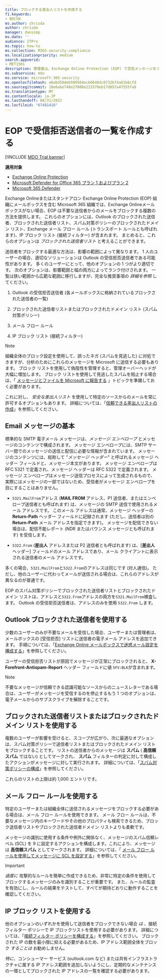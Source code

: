 ```yaml
---
title: ブロックする差出人リストを作成する
f1.keywords:
- NOCSH
ms.author: chrisda
author: chrisda
manager: dansimp
ms.date: ''
audience: ITPro
ms.topic: how-to
ms.collection: M365-security-compliance
ms.localizationpriority: medium
search.appverid:
- MET150s
description: 管理者は、Exchange Online Protection (EOP) で受信メッセージをブロックするために使用できるオプションと推奨されるオプションについて学習できます。
ms.subservice: mdo
ms.service: microsoft-365-security
ms.openlocfilehash: a8abd50deb509564acb6646dc0732bf4a61b6cfd
ms.sourcegitcommit: 10e6abe740e27000e223378eb17d657a47555fa8
ms.translationtype: MT
ms.contentlocale: ja-JP
ms.lasthandoff: 08/31/2022
ms.locfileid: "67481418"
---
```

# <a name="create-blocked-sender-lists-in-eop"></a>EOP で受信拒否送信者の一覧を作成する

[!INCLUDE [MDO Trial banner](../includes/mdo-trial-banner.md)]

**適用対象**
- [Exchange Online Protection](exchange-online-protection-overview.md)
- [Microsoft Defender for Office 365 プラン 1 およびプラン 2](defender-for-office-365.md)
- [Microsoft 365 Defender](../defender/microsoft-365-defender.md)

Exchange Onlineまたはスタンドアロン Exchange Online Protection (EOP) 組織にメールボックスを含む Microsoft 365 組織では、Exchange Onlineメールボックスがない場合、EOP は不要な送信者からのメールをブロックする複数の方法を提供します。 これらのオプションには、Outlook のブロックされた送信者、ブロックされた送信者リスト、スパム対策ポリシーのブロックされたドメイン リスト、Exchange メール フロー ルール (トランスポート ルールとも呼ばれます)、IP ブロック リスト (接続フィルター) が含まれます。 まとめると、これらのオプションは _ブロックされた送信者リスト_ と考えることができます。

送信者をブロックする最適な方法は、影響の範囲によって異なります。 1 人のユーザーの場合、適切なソリューションは Outlook の受信拒否送信者である可能性があります。 多くのユーザーにとって、他のオプションの 1 つがより適切です。 次のオプションは、影響範囲と幅の両方によってランク付けされます。 一覧は狭い範囲から広範な範囲に移行しますが、完全な推奨事項の _詳細を参照_ してください。

1. Outlook の受信拒否送信者 (各メールボックスに格納されているブロックされた送信者の一覧)

2. ブロックされた送信者リストまたはブロックされたドメイン リスト (スパム対策ポリシー)

3. メール フロー ルール

4. IP ブロック リスト (接続フィルター)

> [!NOTE]
> 組織全体のブロック設定を使用して、誤ったネガ (スパムを見逃した) に対処できますが、分析のためにこれらのメッセージを Microsoft に送信する必要もあります。 ブロック リストを使用して偽陰性を管理すると、管理オーバーヘッドが大幅に増加します。 ブロック リストを使用して見逃したスパムを阻止する場合は、「 [メッセージとファイルを Microsoft に報告する](report-junk-email-messages-to-microsoft.md) 」トピックを準備しておく必要があります。

これに対し、 _安全な差出人リスト_ を使用して特定のソースからのメールを常に許可するオプションもあります。 詳細については、「[信頼できる差出人リストの作成](create-safe-sender-lists-in-office-365.md)」を参照してください。

## <a name="email-message-basics"></a>Email メッセージの基本

標準的な SMTP 電子メール メッセージは、_メッセージ エンベロープ_ とメッセージのコンテンツで構成されます。 メッセージ エンベロープには、SMTP サーバー間でのメッセージの送信と配信に必要な情報が含まれています。 メッセージのコンテンツには、総称して "_メッセージ ヘッダー_" と呼ばれるメッセージ ヘッダー フィールドと、メッセージ本文があります。 メッセージ エンベロープは RFC 5321 で定義され、メッセージ ヘッダーは RFC 5322 で定義されます。 メッセージ エンベロープはメッセージ送信プロセスによって生成されるもので、実際にはメッセージの一部ではないため、受信者がメッセージ エンベロープを目にすることはありません。

- `5321.MailFrom`アドレス (**MAIL FROM** アドレス、P1 送信者、またはエンベロープ送信者とも呼ばれます) は、メッセージの SMTP 送信で使用されるメール アドレスです。 このメール アドレスは通常、メッセージ ヘッダーの **Return-Path** ヘッダー フィールドに記録されます (ただし、送信者は別の **Return-Path** メール アドレスを指定できます)。 メッセージを配信できない場合は、配信不能レポート (NDR またはバウンス メッセージとも呼ばれます) を受信します。

- `5322.From` (**差出人** アドレスまたは P2 送信者とも呼ばれます) は、[**差出人** ヘッダー] フィールドのメール アドレスであり、メール クライアントに表示される送信者のメール アドレスです。

多くの場合、`5321.MailFrom`と`5322.From`のアドレスは同じです (対人通信)。 ただし、他のユーザーに代わってメールが送信される場合は、これらのアドレスが異なるのが普通です。

EOP のスパム対策ポリシーでブロックされた送信者リストとブロックされたドメイン リストは、アドレスと`5322.From`アドレスの両方を`5321.MailFrom`検査します。 Outlook の受信拒否送信者は、アドレスのみを使用 `5322.From` します。

## <a name="use-outlook-blocked-senders"></a>Outlook ブロックされた送信者を使用する

少数のユーザーのみが不要なメールを受信した場合、ユーザーまたは管理者は、メールボックスの [受信拒否] リストに送信者の電子メール アドレスを追加できます。 手順については、「[Exchange Online メールボックスで迷惑メール設定を構成する](configure-junk-email-settings-on-exo-mailboxes.md)」を参照してください。

ユーザーの受信拒否リストが原因でメッセージが正常にブロックされると、 **X-Forefront-Antispam-Report** ヘッダー フィールドに値 `SFV:BLK`が含まれます。

> [!NOTE]
> 不要なメッセージが信頼できる認識可能なソースからのニュースレターである場合は、ユーザーがメッセージを受信するのを停止するもう 1 つのオプションは、電子メールからのサブスクライブを解除することです。

## <a name="use-blocked-sender-lists-or-blocked-domain-lists"></a>ブロックされた送信者リストまたはブロックされたドメイン リストを使用する

複数のユーザーが影響を受けると、スコープが広がり、次に最適なオプションは、スパム対策ポリシーで送信者リストまたはブロックされたドメイン リストをブロックすることです。 リストの送信者からのメッセージは **スパム** ( **高信頼スパム** ではない) としてマークされ、 **スパム** フィルターの判定に対して構成したアクションがメッセージに対して実行されます。 詳細については、「[スパム対策ポリシーの構成](configure-your-spam-filter-policies.md)」を参照してください。

これらのリストの上限は約 1,000 エントリです。

## <a name="use-mail-flow-rules"></a>メール フロー ルールを使用する

特定のユーザーまたは組織全体に送信されるメッセージをブロックする必要がある場合は、メール フロー ルールを使用できます。 メール フロー ルールは、不要なメッセージ内のキーワードやその他のプロパティも検索できるため、ブロック送信者リストやブロックされた送信者ドメイン リストよりも柔軟です。

メッセージの識別に使用する条件や例外に関係なく、メッセージのスパム信頼レベル (SCL) を 9 に設定するアクションを構成します。これにより、メッセージは **高信頼スパム** としてマークされます。 詳細については、「 [メール フロー ルールを使用してメッセージに SCL を設定する](/exchange/security-and-compliance/mail-flow-rules/use-rules-to-set-scl)」を参照してください。

> [!IMPORTANT]
> _過度に_ 攻撃的なルールを簡単に作成できるため、非常に特定の条件を使用してブロックするメッセージのみを識別することが重要です。 また、ルールの監査を有効にし、ルールの結果をテストして、すべてが期待どおりに動作することを確認してください。

## <a name="use-the-ip-block-list"></a>IP ブロック リストを使用する

他のオプションのいずれかを使用して送信者をブロックできない場合 _は_ 、接続フィルター ポリシーで IP ブロックリストを使用する必要があります。 詳細については、「[接続フィルター ポリシーを構成する](configure-the-connection-filter-policy.md)」を参照してください。 ブロックされた IP の数を最小限に抑える必要があるため、IP アドレス範囲全体をブロック _することは_ お勧めしません。

_特に_、コンシューマー サービス (outlook.com など) または共有インフラストラクチャに属する IP アドレス範囲を追加しないようにし、定期的なメンテナンスの一環としてブロックされた IP アドレスの一覧を確認する必要があります。
